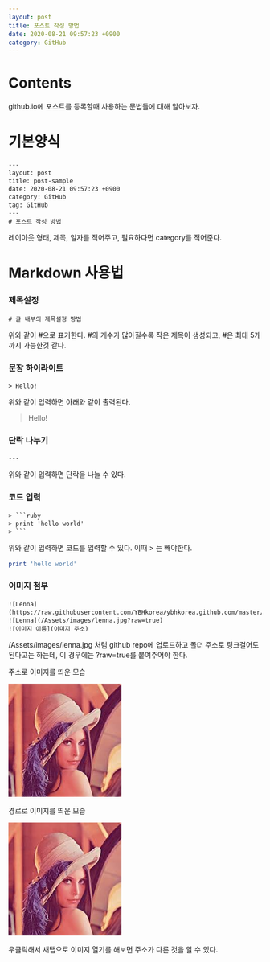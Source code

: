 ```yaml
---
layout: post
title: 포스트 작성 방법
date: 2020-08-21 09:57:23 +0900
category: GitHub
---
```

# Contents
github.io에 포스트를 등록할때 사용하는 문법들에 대해 알아보자.

# 기본양식
```
---
layout: post
title: post-sample
date: 2020-08-21 09:57:23 +0900
category: GitHub
tag: GitHub
---
# 포스트 작성 방법
```

레이아웃 형태, 제목, 일자를 적어주고, 필요하다면 category를 적어준다.

# Markdown 사용법

### 제목설정
```
# 글 내부의 제목설정 방법
```

위와 같이 #으로 표기한다. #의 개수가 많아질수록 작은 제목이 생성되고, #은 최대 5개까지 가능한것 같다.


### 문장 하이라이트
```
> Hello!
```
위와 같이 입력하면 아래와 같이 출력된다.
> Hello!

### 단락 나누기

```
---
```
위와 같이 입력하면 단락을 나눌 수 있다.

### 코드 입력

```
> ```ruby
> print 'hello world'
> ```
```
위와 같이 입력하면 코드를 입력할 수 있다. 이때 > 는 빼야한다.
```ruby
print 'hello world'
```

### 이미지 첨부

```
![Lenna](https://raw.githubusercontent.com/YBHkorea/ybhkorea.github.com/master/Assets/images/lenna.jpg)
![Lenna](/Assets/images/lenna.jpg?raw=true)
![이미지 이름](이미지 주소)
```
/Assets/images/lenna.jpg 처럼 github repo에 업로드하고 폴더 주소로 링크걸어도 된다고는 하는데, 이 경우에는 ?raw=true를 붙여주어야 한다.

주소로 이미지를 띄운 모습

![Lenna](https://raw.githubusercontent.com/YBHkorea/ybhkorea.github.com/master/Assets/images/lenna.jpg)

경로로 이미지를 띄운 모습

![Lenna](/Assets/images/lenna.jpg?raw=true)

우클릭해서 새탭으로 이미지 열기를 해보면 주소가 다른 것을 알 수 있다.
